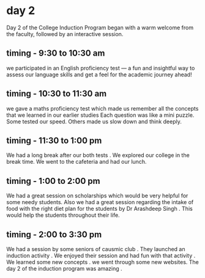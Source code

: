 # day 2 
Day 2 of the College Induction Program began with a warm welcome from the faculty, followed by an interactive session.
## timing - 9:30 to 10:30 am
we participated in an English proficiency test — a fun and insightful way to assess our language skills and get a feel for the academic journey ahead!
## timing - 10:30 to 11:30 am
we gave a maths proficiency test  which made us remember all the concepts that we learned in our earlier studies Each question was like a mini puzzle. Some tested our speed.  Others made us slow down and think deeply. 
## timing - 11:30 to 1:00 pm 
We had a long break after our both tests . We explored our college in the break time. We went to the cafeteria and had our lunch. 
## timing - 1:00 to 2:00 pm 
We had a great session on scholarships which would be very helpful for some needy students. Also we had a great session regarding the intake of food with the right diet plan for the students by Dr Arashdeep Singh . This would help the students throughout their life.
## timing - 2:00 to 3:30 pm 
We had a session by some seniors of causmic club . They launched an induction activity . We enjoyed their session and had fun with that activity . We learned some new concepts . we went through some new websites. 
The day 2 of the induction program was amazing .

